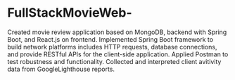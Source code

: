 # FullStackMovieWeb-
 Created movie review application based on MongoDB, backend with Spring Boot, and React.js on frontend. 
 Implemented Spring Boot framework to build network platforms includes HTTP requests, database connections, and provide RESTful APIs for the client-side application. 
 Applied Postman to test robustness and functionality. 
 Collected and interpreted client avitivity data from GoogleLighthouse reports.
